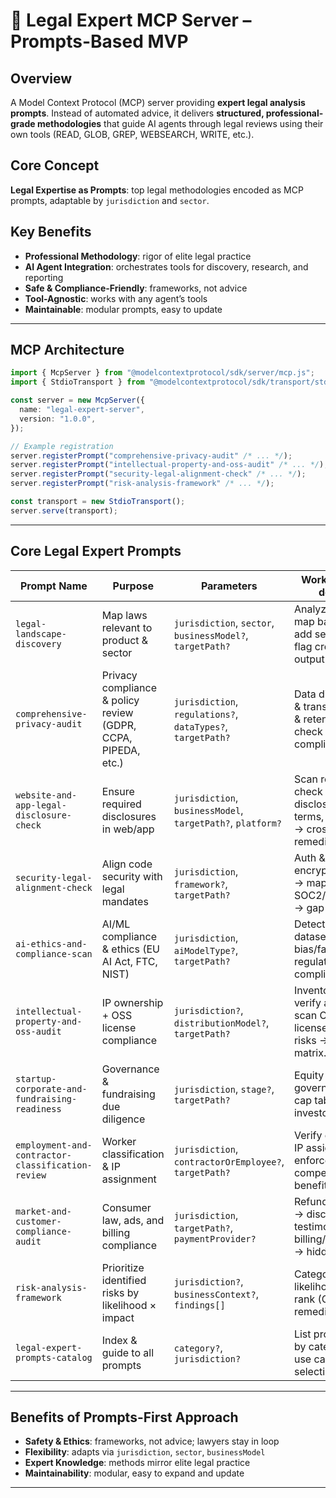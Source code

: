 # 🚀 Legal Expert MCP Server – Prompts-Based MVP

## Overview

A Model Context Protocol (MCP) server providing **expert legal analysis prompts**. Instead of automated advice, it delivers **structured, professional-grade methodologies** that guide AI agents through legal reviews using their own tools (READ, GLOB, GREP, WEBSEARCH, WRITE, etc.).

## Core Concept

**Legal Expertise as Prompts**: top legal methodologies encoded as MCP prompts, adaptable by `jurisdiction` and `sector`.

## Key Benefits

- **Professional Methodology**: rigor of elite legal practice
- **AI Agent Integration**: orchestrates tools for discovery, research, and reporting
- **Safe & Compliance-Friendly**: frameworks, not advice
- **Tool-Agnostic**: works with any agent’s tools
- **Maintainable**: modular prompts, easy to update

---

## MCP Architecture

```typescript
import { McpServer } from "@modelcontextprotocol/sdk/server/mcp.js";
import { StdioTransport } from "@modelcontextprotocol/sdk/transport/stdio.js";

const server = new McpServer({
  name: "legal-expert-server",
  version: "1.0.0",
});

// Example registration
server.registerPrompt("comprehensive-privacy-audit" /* ... */);
server.registerPrompt("intellectual-property-and-oss-audit" /* ... */);
server.registerPrompt("security-legal-alignment-check" /* ... */);
server.registerPrompt("risk-analysis-framework" /* ... */);

const transport = new StdioTransport();
server.serve(transport);
```

---

## Core Legal Expert Prompts

| Prompt Name                                       | Purpose                                                       | Parameters                                                  | Workflow (phases & deliverables)                                                                                            |
| ------------------------------------------------- | ------------------------------------------------------------- | ----------------------------------------------------------- | --------------------------------------------------------------------------------------------------------------------------- |
| `legal-landscape-discovery`                       | Map laws relevant to product & sector                         | `jurisdiction`, `sector`, `businessModel?`, `targetPath?`   | Analyze product → map baseline law → add sector layers → flag cross-border → output “legal map.”                            |
| `comprehensive-privacy-audit`                     | Privacy compliance & policy review (GDPR, CCPA, PIPEDA, etc.) | `jurisdiction`, `regulations?`, `dataTypes?`, `targetPath?` | Data discovery → flows & transfers → consent & retention → cross-check policies → compliance report.                        |
| `website-and-app-legal-disclosure-check`          | Ensure required disclosures in web/app                        | `jurisdiction`, `businessModel`, `targetPath?`, `platform?` | Scan repo/pages → check mandatory disclosures (privacy, terms, cookies, imprint) → cross-check law → remediation checklist. |
| `security-legal-alignment-check`                  | Align code security with legal mandates                       | `jurisdiction`, `framework?`, `targetPath?`                 | Auth & passwords → encryption → secrets → map to SOC2/HIPAA/ISO/GDPR → gap report.                                          |
| `ai-ethics-and-compliance-scan`                   | AI/ML compliance & ethics (EU AI Act, FTC, NIST)              | `jurisdiction`, `aiModelType?`, `targetPath?`               | Detect AI use → check datasets → assess bias/fairness → regulatory mapping → compliance findings.                           |
| `intellectual-property-and-oss-audit`             | IP ownership + OSS license compliance                         | `jurisdiction?`, `distributionModel?`, `targetPath?`        | Inventory assets → verify assignments → scan OSS → map licenses → flag copyleft risks → compliance matrix.                  |
| `startup-corporate-and-fundraising-readiness`     | Governance & fundraising due diligence                        | `jurisdiction`, `stage?`, `targetPath?`                     | Equity splits → governance docs → cap table → liabilities → investor red flag report.                                       |
| `employment-and-contractor-classification-review` | Worker classification & IP assignment                         | `jurisdiction`, `contractorOrEmployee?`, `targetPath?`      | Verify classification → IP assignment enforceability → non-competes → benefits/liability review.                            |
| `market-and-customer-compliance-audit`            | Consumer law, ads, and billing compliance                     | `jurisdiction`, `targetPath?`, `paymentProvider?`           | Refunds & cancellation → disclosures → ads & testimonials → billing/auto-renewals → hidden fees risks.                      |
| `risk-analysis-framework`                         | Prioritize identified risks by likelihood × impact            | `jurisdiction?`, `businessContext?`, `findings[]`           | Categorize → score likelihood × impact → rank (Critical–Low) → remediation plan.                                            |
| `legal-expert-prompts-catalog`                    | Index & guide to all prompts                                  | `category?`, `jurisdiction?`                                | List prompts → group by category → show use cases → suggest selection guidance.                                             |

---

## Benefits of Prompts-First Approach

- **Safety & Ethics**: frameworks, not advice; lawyers stay in loop
- **Flexibility**: adapts via `jurisdiction`, `sector`, `businessModel`
- **Expert Knowledge**: methods mirror elite legal practice
- **Maintainability**: modular, easy to expand and update

---
